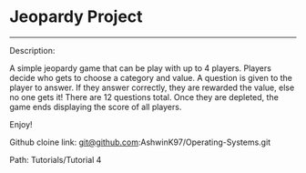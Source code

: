 # Jeopardy Project
---

Description:

A simple jeopardy game that can be play with up to 4 players. Players decide who gets to choose a category and value.
A question is given to the player to answer. If they answer correctly, they are rewarded the value, else no one gets it!
There are 12 questions total. Once they are depleted, the game ends displaying the score of all players.

Enjoy!

Github cloine link: git@github.com:AshwinK97/Operating-Systems.git

Path: Tutorials/Tutorial 4